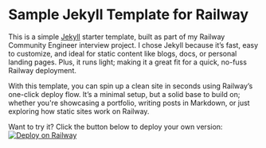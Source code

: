 # Sample Jekyll Template for Railway

This is a simple [Jekyll](https://jekyllrb.com/) starter template, built as part of my Railway Community Engineer interview project. I chose Jekyll because it’s fast, easy to customize, and ideal for static content like blogs, docs, or personal landing pages. Plus, it runs light; making it a great fit for a quick, no-fuss Railway deployment.

With this template, you can spin up a clean site in seconds using Railway’s one-click deploy flow. It’s a minimal setup, but a solid base to build on; whether you're showcasing a portfolio, writing posts in Markdown, or just exploring how static sites work on Railway.

Want to try it? Click the button below to deploy your own version:
[![Deploy on Railway](https://railway.app/button.svg)](https://railway.app/template/WPWe_n)
